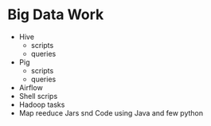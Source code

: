 
# Big Data Work
- Hive
  - scripts
  - queries
- Pig
  - scripts
  - queries
- Airflow
- Shell scrips
- Hadoop tasks
- Map reeduce Jars snd Code using Java and few python
  
